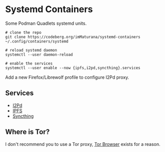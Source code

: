 # Systemd Containers

Some Podman Quadlets systemd units.

```
# clone the repo
git clone https://codeberg.org/imMaturana/systemd-containers ~/.config/containers/systemd

# reload systemd daemon
systemctl --user daemon-reload

# enable the services
systemctl --user enable --now {ipfs,i2pd,syncthing}.services
```

Add a new Firefox/Librewolf profile to configure I2Pd proxy.

## Services

- [I2Pd](https://i2pd.website)
- [IPFS](https://ipfs.tech)
- [Syncthing](https://syncthing.net)


## Where is Tor?

I don't recommend you to use a Tor proxy, [Tor Browser](https://www.torproject.org/download/) exists for a reason.
